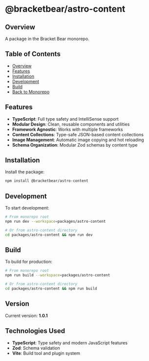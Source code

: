 # @bracketbear/astro-content

## Overview

A package in the Bracket Bear monorepo.

## Table of Contents

- [Overview](#overview)
- [Features](#features)
- [Installation](#installation)
- [Development](#development)
- [Build](#build)
- [Back to Monorepo](../../README.md)

## Features

- **TypeScript**: Full type safety and IntelliSense support
- **Modular Design**: Clean, reusable components and utilities
- **Framework Agnostic**: Works with multiple frameworks
- **Content Collections**: Type-safe JSON-based content collections
- **Image Management**: Automatic image copying and hot reloading
- **Schema Organization**: Modular Zod schemas by content type

## Installation

Install the package:

```bash
npm install @bracketbear/astro-content
```

## Development

To start development:

```bash
# From monorepo root
npm run dev --workspace=packages/astro-content

# Or from astro-content directory
cd packages/astro-content && npm run dev
```

## Build

To build for production:

```bash
# From monorepo root
npm run build --workspace=packages/astro-content

# Or from astro-content directory
cd packages/astro-content && npm run build
```

## Version

Current version: **1.0.1**

## Technologies Used

- **TypeScript**: Type safety and modern JavaScript features
- **Zod**: Schema validation
- **Vite**: Build tool and plugin system

